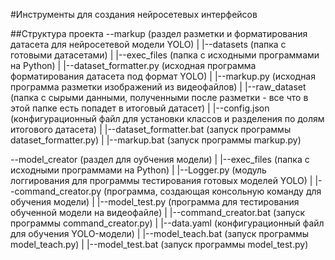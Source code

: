 #Инструменты для создания нейросетевых интерфейсов

##Структура проекта
--markup (раздел разметки и форматирования датасета для нейросетевой модели YOLO)
    |
    |--datasets (папка с готовыми датасетами)
    |
    |--exec_files (папка с исходными программами на Python)
    |   |--dataset_formatter.py (исходная программа форматирования датасета под формат YOLO)
    |   |--markup.py (исходная программа разметки изображений из видеофайлов)
    |
    |--raw_dataset (папка с сырыми данными, полученными после разметки - все что в этой папке есть попадет в итоговый датасет)
    |
    |--config.json (конфигурационный файл для установки классов и разделения по долям итогового датасета)
    |
    |--dataset_formatter.bat (запуск программы dataset_formatter.py)
    |
    |--markup.bat (запуск программы markup.py)
    
--model_creator (раздел для оубчения модели)
    |
    |--exec_files (папка с исходными программами на Python)
    |    |--Logger.py (модуль логгирования для программы тестирования готовых моделей YOLO)
    |    |--command_creator.py (программа, создающая консольную команду для обучения модели)
    |    |--model_test.py (программа для тестирования обученной модели на видеофайле)
    |
    |--command_creator.bat (запуск программы command_creator.py)
    |
    |--data.yaml (конфигурационный файл для обучения YOLO-модели)
    |
    |--model_teach.bat (запуск программы model_teach.py)
    |
    |--model_test.bat (запуск программы model_test.py)
